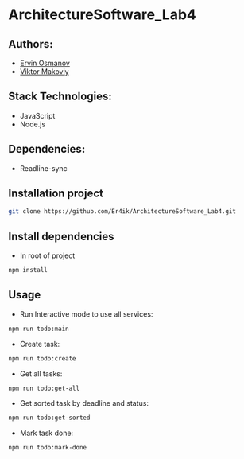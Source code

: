 # ArchitectureSoftware_Lab4

## Authors:
- [Ervin Osmanov](https://github.com/Er4ik)
- [Viktor Makoviy](https://github.com/Makov-Vik)

## Stack Technologies:
- JavaScript
- Node.js

## Dependencies:
- Readline-sync

## Installation project

```bash
git clone https://github.com/Er4ik/ArchitectureSoftware_Lab4.git
```

## Install dependencies

-  In root of project
```bash
npm install
```

## Usage

- Run Interactive mode to use all services:
```bash
npm run todo:main
```

- Create task:
```bash
npm run todo:create
```

- Get all tasks:
```bash
npm run todo:get-all
```

- Get sorted task by deadline and status:
```bash
npm run todo:get-sorted
```

- Mark task done:
```bash
npm run todo:mark-done
```
